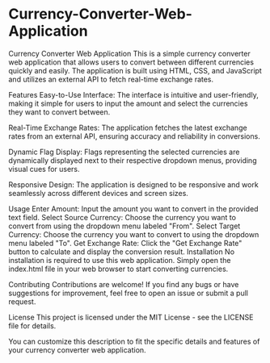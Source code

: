 # Currency-Converter-Web-Application

Currency Converter Web Application
This is a simple currency converter web application that allows users to convert between different currencies quickly and easily. The application is built using HTML, CSS, and JavaScript and utilizes an external API to fetch real-time exchange rates.

Features
Easy-to-Use Interface: The interface is intuitive and user-friendly, making it simple for users to input the amount and select the currencies they want to convert between.

Real-Time Exchange Rates: The application fetches the latest exchange rates from an external API, ensuring accuracy and reliability in conversions.

Dynamic Flag Display: Flags representing the selected currencies are dynamically displayed next to their respective dropdown menus, providing visual cues for users.

Responsive Design: The application is designed to be responsive and work seamlessly across different devices and screen sizes.

Usage
Enter Amount: Input the amount you want to convert in the provided text field.
Select Source Currency: Choose the currency you want to convert from using the dropdown menu labeled "From".
Select Target Currency: Choose the currency you want to convert to using the dropdown menu labeled "To".
Get Exchange Rate: Click the "Get Exchange Rate" button to calculate and display the conversion result.
Installation
No installation is required to use this web application. Simply open the index.html file in your web browser to start converting currencies.

Contributing
Contributions are welcome! If you find any bugs or have suggestions for improvement, feel free to open an issue or submit a pull request.

License
This project is licensed under the MIT License - see the LICENSE file for details.

You can customize this description to fit the specific details and features of your currency converter web application.

